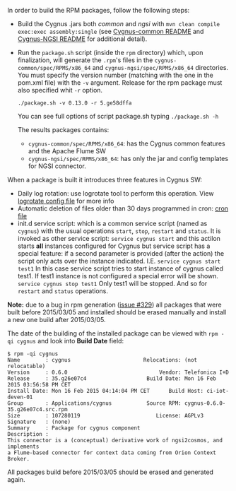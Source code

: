 In order to build the RPM packages, follow the following steps:

* Build the Cygnus .jars both _common_ and _ngsi_ with `mvn clean compile exec:exec assembly:single` (see [Cygnus-common README](cygnus-common/README.md) 
  and [Cygnus-NGSI README](cygnus-ngsi/README.md) for additional detail).
* Run the `package.sh` script (inside the `rpm` directory) which, upon finalization, will generate the `.rpm`'s
  files in the `cygnus-common/spec/RPMS/x86_64` and `cygnus-ngsi/spec/RPMS/x86_64` directories. You must specify the version number (matching with the one in the pom.xml
  file) with the `-v` argument. Release for the rpm package must also specified whit `-r` option.
  ```
  ./package.sh -v 0.13.0 -r 5.ge58dffa
  ```
  You can see full options of script package.sh typing `./package.sh -h`

  The results packages contains:

  - `cygnus-common/spec/RPMS/x86_64`: has the Cygnus common features and the Apache Flume SW
  - `cygnus-ngsi/spec/RPMS/x86_64`: has only the jar and config templates for NGSI connector. 

When a package is built it introduces three features in Cygnus SW:

* Daily log rotation: use logrotate tool to perform this operation. View 
  [logrotate config file](rpm/SOURCES/logrotate.d/logrotate-cygnus-daily) for more info
* Automatic deletion of files older than 30 days programmed in cron:
  [cron file](rpm/SOURCES/cron.d/cleanup_old_cygnus_logfiles)
* init.d service script: which is a common service script (named as `cygnus`) with the usual operations
  `start`, `stop`, `restart` and `status`. It is invoked as other service script: `service cygnus start`
  and this actilon starts **all** instances configured for Cygnus but service script has a special 
  feature: if a second parameter is provided (after the action) the script only acts over the 
  instance indicated. I.E.
  `service cygnus start test1` In this case service script tries to start instance of cygnus called test1. If test1
  instance is not configured a special error will be shown.
  `service cygnus stop test1` Only test1 will be stopped. And so for `restart` and `status` operations.

**Note:** due to a bug in rpm generation ([issue #329](https://github.com/telefonicaid/fiware-cygnus/issues/329)) all packages 
that were built before 2015/03/05 and installed should be erased manually and install a new one build after 2015/03/05.

The date of the building of the installed package can be viewed with `rpm -qi cygnus` and look into **Build Date** field:

```shell
$ rpm -qi cygnus
Name        : cygnus                       Relocations: (not relocatable)
Version     : 0.6.0                             Vendor: Telefonica I+D
Release     : 35.g26e07c4                   Build Date: Mon 16 Feb 2015 03:56:58 PM CET
Install Date: Mon 16 Feb 2015 04:14:04 PM CET      Build Host: ci-iot-deven-01
Group       : Applications/cygnus           Source RPM: cygnus-0.6.0-35.g26e07c4.src.rpm
Size        : 107280119                        License: AGPLv3
Signature   : (none)
Summary     : Package for cygnus component
Description :
This connector is a (conceptual) derivative work of ngsi2cosmos, and implements
a Flume-based connector for context data coming from Orion Context Broker.
```

All packages build before 2015/03/05 should be erased and generated again.